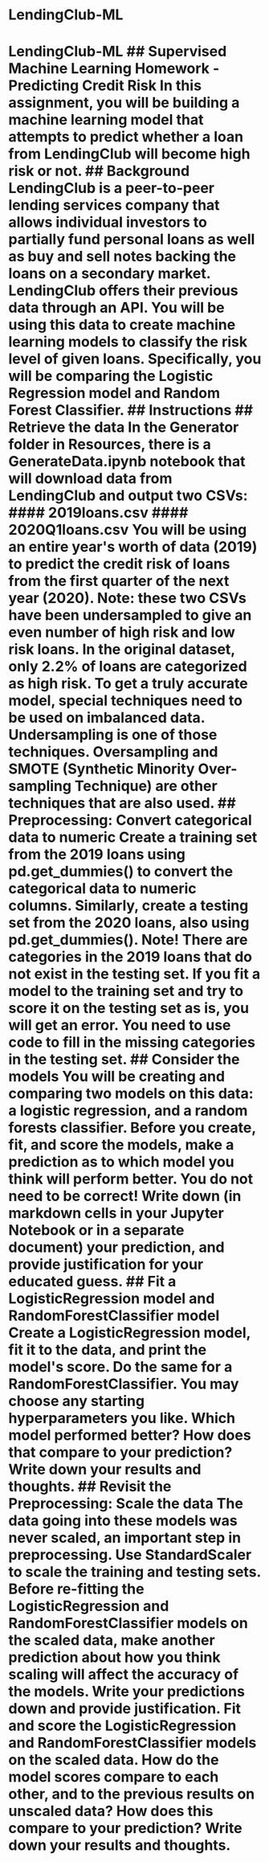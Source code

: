 # LendingClub-ML
# LendingClub-ML  ## Supervised Machine Learning Homework - Predicting Credit Risk  In this assignment, you will be building a machine learning model that attempts to predict whether a loan from LendingClub will become high risk or not.  ## Background  LendingClub is a peer-to-peer lending services company that allows individual investors to partially fund personal loans as well as buy and sell notes backing the loans on a secondary market. LendingClub offers their previous data through an API. You will be using this data to create machine learning models to classify the risk level of given loans. Specifically, you will be comparing the Logistic Regression model and Random Forest Classifier.  ## Instructions  ## Retrieve the data  In the Generator folder in Resources, there is a GenerateData.ipynb notebook that will download data from LendingClub and output two CSVs:  #### 2019loans.csv #### 2020Q1loans.csv  You will be using an entire year's worth of data (2019) to predict the credit risk of loans from the first quarter of the next year (2020). Note: these two CSVs have been undersampled to give an even number of high risk and low risk loans. In the original dataset, only 2.2% of loans are categorized as high risk. To get a truly accurate model, special techniques need to be used on imbalanced data. Undersampling is one of those techniques. Oversampling and SMOTE (Synthetic Minority Over-sampling Technique) are other techniques that are also used.  ## Preprocessing: Convert categorical data to numeric  Create a training set from the 2019 loans using pd.get_dummies() to convert the categorical data to numeric columns. Similarly, create a testing set from the 2020 loans, also using pd.get_dummies(). Note! There are categories in the 2019 loans that do not exist in the testing set. If you fit a model to the training set and try to score it on the testing set as is, you will get an error. You need to use code to fill in the missing categories in the testing set.  ## Consider the models  You will be creating and comparing two models on this data: a logistic regression, and a random forests classifier. Before you create, fit, and score the models, make a prediction as to which model you think will perform better. You do not need to be correct! Write down (in markdown cells in your Jupyter Notebook or in a separate document) your prediction, and provide justification for your educated guess.  ## Fit a LogisticRegression model and RandomForestClassifier model  Create a LogisticRegression model, fit it to the data, and print the model's score. Do the same for a RandomForestClassifier. You may choose any starting hyperparameters you like. Which model performed better? How does that compare to your prediction? Write down your results and thoughts.  ## Revisit the Preprocessing: Scale the data  The data going into these models was never scaled, an important step in preprocessing. Use StandardScaler to scale the training and testing sets. Before re-fitting the LogisticRegression and RandomForestClassifier models on the scaled data, make another prediction about how you think scaling will affect the accuracy of the models. Write your predictions down and provide justification.  Fit and score the LogisticRegression and RandomForestClassifier models on the scaled data. How do the model scores compare to each other, and to the previous results on unscaled data? How does this compare to your prediction? Write down your results and thoughts.
